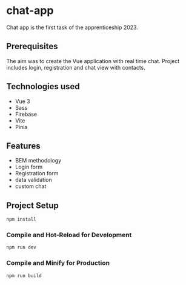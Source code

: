 # chat-app

Chat app is the first task of the apprenticeship 2023.

## Prerequisites

The aim was to create the Vue application with real time chat. Project includes login, registration and chat view with contacts.

## Technologies used

* Vue 3
* Sass
* Firebase
* Vite
* Pinia

## Features

* BEM methodology
* Login form
* Registration form
* data validation
* custom chat

## Project Setup

```sh
npm install
```

### Compile and Hot-Reload for Development

```sh
npm run dev
```

### Compile and Minify for Production

```sh
npm run build
```
